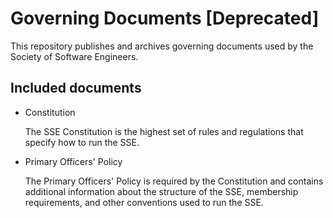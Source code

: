 Governing Documents [Deprecated]
===================
This repository publishes and archives governing documents used by the Society
of Software Engineers.

Included documents
------------------
* Constitution

  The SSE Constitution is the highest set of rules and regulations that specify
  how to run the SSE.

* Primary Officers' Policy

  The Primary Officers' Policy is required by the Constitution and contains
  additional information about the structure of the SSE, membership
  requirements, and other conventions used to run the SSE.
